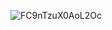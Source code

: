 ![FC9nTzuX0AoL2Oc](https://github.com/user-attachments/assets/1fc08aae-d7e9-4376-91be-d8f3b4bf19ed)
